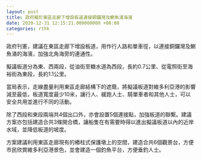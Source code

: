 ```yaml
---
layout: post
title: 政府擬於東區走廊下增設板道連接銅鑼灣及鰂魚涌海濱
date: 2020-12-31 12:15:21.000000000 +08:00
categories: rthk
---
```


政府刊憲，建議在東區走廊下增設板道，用作行人路和單車徑，以連接銅鑼灣及鰂魚涌的海濱，加強北角海旁的連通性。

擬議板道分為東、西兩段，從油街至糖水道為西段，長約0.7公里、從電照街至海裕街為東段，長約1.1公里。

當局表示，走線盡量利用東區走廊結構下的遮蔭，將擬議板道對維多利亞港的影響減至最低，板道寬度最少10米，讓行人、緩跑人士、騎單車者和其他人士，可以安全共用並進行不同的活動。
 
除了西段和東段兩端共4個出口外，亦會設置5個連接點，加強板道的聯繫。建議方案亦包括建造合共3條開合橋，讓船隻在有需要時得以進出擬議板道以內的近岸水域，並降低板道的坡度。
 
方案建議利用東區走廊現有的樁柱式保護墩上的空間，建造合共6個觀景台，方便市民欣賞維多利亞港景色，並會建造一個釣魚平台，方便垂釣人士。
